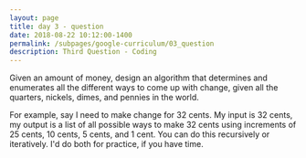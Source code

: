 ```yaml
---
layout: page
title: day 3 - question
date: 2018-08-22 10:12:00-1400
permalink: /subpages/google-curriculum/03_question
description: Third Question - Coding
---
```


Given an amount of money, design an algorithm that determines and enumerates all the different ways to come up with change, given all the quarters, nickels, dimes, and pennies in the world. 

For example, say I need to make change for 32 cents. My input is 32 cents, my output is a list of all possible ways to make 32 cents using increments of 25 cents, 10 cents, 5 cents, and 1 cent. You can do this recursively or iteratively. I'd do both for practice, if you have time.
